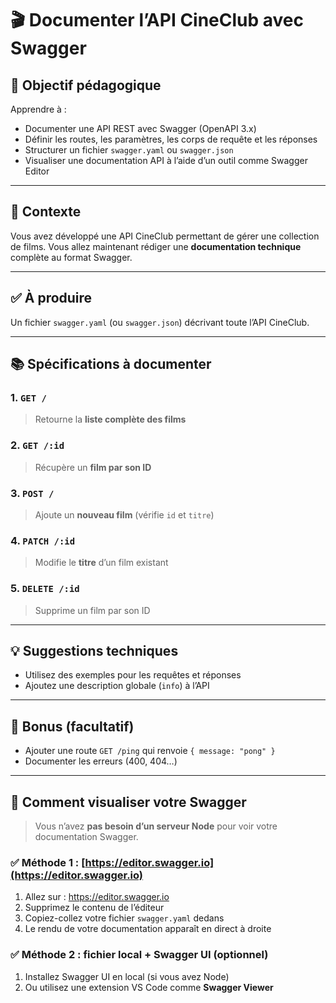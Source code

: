 
# 🎬 Documenter l’API CineClub avec Swagger

## 🎯 Objectif pédagogique

Apprendre à :
- Documenter une API REST avec Swagger (OpenAPI 3.x)
- Définir les routes, les paramètres, les corps de requête et les réponses
- Structurer un fichier `swagger.yaml` ou `swagger.json`
- Visualiser une documentation API à l’aide d’un outil comme Swagger Editor

---

## 📘 Contexte

Vous avez développé une API CineClub permettant de gérer une collection de films. Vous allez maintenant rédiger une **documentation technique** complète au format Swagger.

---

## ✅ À produire

Un fichier `swagger.yaml` (ou `swagger.json`) décrivant toute l’API CineClub.

---

## 📚 Spécifications à documenter

### 1. `GET /`
> Retourne la **liste complète des films**

### 2. `GET /:id`
> Récupère un **film par son ID**

### 3. `POST /`
> Ajoute un **nouveau film** (vérifie `id` et `titre`)

### 4. `PATCH /:id`
> Modifie le **titre** d’un film existant

### 5. `DELETE /:id`
> Supprime un film par son ID

---

## 💡 Suggestions techniques

- Utilisez des exemples pour les requêtes et réponses
- Ajoutez une description globale (`info`) à l’API

---

## 🚀 Bonus (facultatif)

- Ajouter une route `GET /ping` qui renvoie `{ message: "pong" }`
- Documenter les erreurs (400, 404…)

---

## 👀 Comment visualiser votre Swagger

> Vous n’avez **pas besoin d’un serveur Node** pour voir votre documentation Swagger.

### ✅ Méthode 1 : [https://editor.swagger.io](https://editor.swagger.io)
1. Allez sur : https://editor.swagger.io
2. Supprimez le contenu de l’éditeur
3. Copiez-collez votre fichier `swagger.yaml` dedans
4. Le rendu de votre documentation apparaît en direct à droite

### ✅ Méthode 2 : fichier local + Swagger UI (optionnel)
1. Installez Swagger UI en local (si vous avez Node)
2. Ou utilisez une extension VS Code comme **Swagger Viewer**
